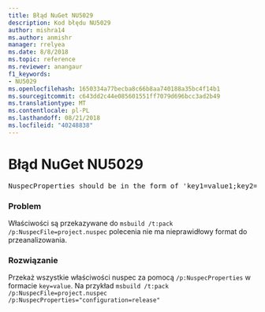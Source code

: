 ```yaml
---
title: Błąd NuGet NU5029
description: Kod błędu NU5029
author: mishra14
ms.author: anmishr
manager: rrelyea
ms.date: 8/8/2018
ms.topic: reference
ms.reviewer: anangaur
f1_keywords:
- NU5029
ms.openlocfilehash: 1650334a77becba8c66b8aa740188a35bc4f14b1
ms.sourcegitcommit: c643dd2c44e085601551ff7079d696bcc3ad2b49
ms.translationtype: MT
ms.contentlocale: pl-PL
ms.lasthandoff: 08/21/2018
ms.locfileid: "40248838"
---
```

# <a name="nuget-error-nu5029"></a>Błąd NuGet NU5029
<pre>NuspecProperties should be in the form of 'key1=value1;key2=value2'.</pre>

### <a name="issue"></a>Problem

Właściwości są przekazywane do `msbuild /t:pack /p:NuspecFile=project.nuspec` polecenia nie ma nieprawidłowy format do przeanalizowania.


### <a name="solution"></a>Rozwiązanie

Przekaż wszystkie właściwości nuspec za pomocą `/p:NuspecProperties` w formacie `key=value`. Na przykład `msbuild /t:pack /p:NuspecFile=project.nuspec /p:NuspecProperties="configuration=release"`

